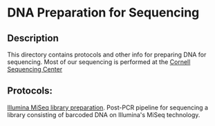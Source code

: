 # DNA Preparation for Sequencing

## Description
This directory contains protocols and other info for preparing DNA for sequencing.
Most of our sequencing is performed at the [Cornell Sequencing Center](http://www.biotech.cornell.edu/brc/genomics-facility) 

## Protocols:
[Illumina MiSeq library preparation](./Illumina_MiSeq_library_preparation.md).
	Post-PCR pipeline for sequencing a library consisting of barcoded DNA on Illumina's MiSeq technology.
 

